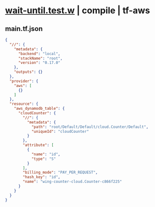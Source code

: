 # [wait-until.test.w](../../../../../../examples/tests/sdk_tests/util/wait-until.test.w) | compile | tf-aws

## main.tf.json
```json
{
  "//": {
    "metadata": {
      "backend": "local",
      "stackName": "root",
      "version": "0.17.0"
    },
    "outputs": {}
  },
  "provider": {
    "aws": [
      {}
    ]
  },
  "resource": {
    "aws_dynamodb_table": {
      "cloudCounter": {
        "//": {
          "metadata": {
            "path": "root/Default/Default/cloud.Counter/Default",
            "uniqueId": "cloudCounter"
          }
        },
        "attribute": [
          {
            "name": "id",
            "type": "S"
          }
        ],
        "billing_mode": "PAY_PER_REQUEST",
        "hash_key": "id",
        "name": "wing-counter-cloud.Counter-c866f225"
      }
    }
  }
}
```

